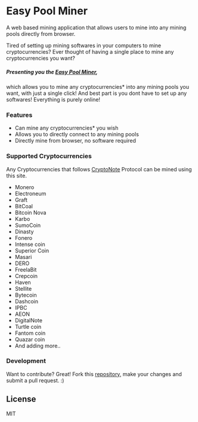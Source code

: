 # Easy Pool Miner
A web based mining application that allows users to mine into any mining pools directly from browser.

 Tired of setting up mining softwares in your computers to mine cryptocurrencies?
Ever thought of having a single place to mine any cryptocurrencies you want?


##### Presenting you the [***Easy Pool Miner***](https://jefreesujit.github.io/easyminer), 
which allows you to mine any cryptocurrencies* into any mining pools you want, with just a single click!
And best part is you dont have to set up any softwares! Everything is purely online!


### Features
- Can mine any cryptocurrencies* you wish
- Allows you to directly connect to any mining pools
- Directly mine from browser, no software required


### Supported Cryptocurrencies

Any Cryptocurrencies that follows [CryptoNote](https://cryptonote.org/coins) Protocol can be mined using this site.

- Monero
- Electroneum
- Graft
- BitCoal
- Bitcoin Nova
- Karbo
- SumoCoin
- Dinasty
- Fonero
- Intense coin
- Superior Coin
- Masari
- DERO
- FreelaBit
- Crepcoin
- Haven
- Stellite
- Bytecoin
- Dashcoin
- IPBC
- AEON
- DigitalNote
- Turtle coin
- Fantom coin
- Quazar coin
- And adding more..

### Development

Want to contribute? Great!
Fork this [repository](https://github.com/Jefreesujit/easyminer), make your changes and submit a pull request. :)

License
----

MIT
